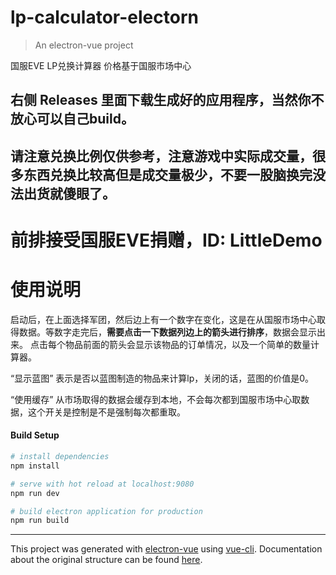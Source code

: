 # lp-calculator-electorn

> An electron-vue project

国服EVE LP兑换计算器 价格基于国服市场中心

## 右侧 Releases 里面下载生成好的应用程序，当然你不放心可以自己build。

## 请注意兑换比例仅供参考，注意游戏中实际成交量，很多东西兑换比较高但是成交量极少，不要一股脑换完没法出货就傻眼了。

# 前排接受国服EVE捐赠，ID: LittleDemo

# 使用说明

启动后，在上面选择军团，然后边上有一个数字在变化，这是在从国服市场中心取得数据。等数字走完后，**需要点击一下数据列边上的箭头进行排序**，数据会显示出来。
点击每个物品前面的箭头会显示该物品的订单情况，以及一个简单的数量计算器。

“显示蓝图” 表示是否以蓝图制造的物品来计算lp，关闭的话，蓝图的价值是0。

“使用缓存” 从市场取得的数据会缓存到本地，不会每次都到国服市场中心取数据，这个开关是控制是不是强制每次都重取。

#### Build Setup

``` bash
# install dependencies
npm install

# serve with hot reload at localhost:9080
npm run dev

# build electron application for production
npm run build


```

---

This project was generated with [electron-vue](https://github.com/SimulatedGREG/electron-vue) using [vue-cli](https://github.com/vuejs/vue-cli). Documentation about the original structure can be found [here](https://simulatedgreg.gitbooks.io/electron-vue/content/index.html).
